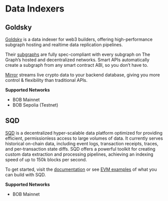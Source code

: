 # Data Indexers

## Goldsky

[Goldsky](https://goldsky.com/) is a data indexer for web3 builders, offering high-performance subgraph hosting and realtime data replication pipelines.

Their [subgraphs](https://goldsky.com/products/subgraphs) are fully spec-compliant with every subgraph on The Graph’s hosted and decentralized networks. Smart APIs automatically create a subgraph from any smart contract ABI, so you don’t have to.

[Mirror](https://goldsky.com/products/mirror) streams live crypto data to your backend database, giving you more control & flexibility than traditional APIs.

**Supported Networks**

- BOB Mainnet
- BOB Sepolia (Testnet)

## SQD

[SQD](https://sqd.dev/) is a decentralized hyper-scalable data platform optimized for providing efficient, permissionless access to large volumes of data. It currently serves historical on-chain data, including event logs, transaction receipts, traces, and per-transaction state diffs. SQD offers a powerful toolkit for creating custom data extraction and processing pipelines, achieving an indexing speed of up to 150k blocks per second.

To get started, visit the [documentation](https://docs.sqd.dev/) or see [EVM examples](https://github.com/subsquid-labs/squid-evm-examples) of what you can build with SQD.

**Supported Networks**

- BOB Mainnet
